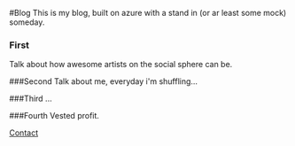 #Blog
This is my blog, built on azure with a stand in (or ar least some mock) someday.

### First
Talk about how awesome artists on the social sphere can be.

###Second
Talk about me, everyday i'm shuffling...

###Third
...

###Fourth
Vested profit.

[Contact](conard.carroll@gmail.com)